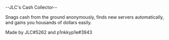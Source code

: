 --JLC's Cash Collector--


Snags cash from the ground anonymously,
finds new servers automatically,
and gains you housands of dollars easily.


Made by JLC#5262 and p1nkkyp1e#3943
